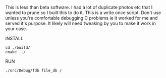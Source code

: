 This is less than beta software. I had a lot of duplicate photos etc that I
wanted to prune so I built this to do it. This is a write once script. Don't
use unless you're comfortable debugging C problems ie it worked for me and
served it's purpose. It likely will need tweaking by you to make it work in
your case.

INSTALL

    cd ./build/
    cmake ../


RUN 

    ./src/Debug/fdb file_db /

